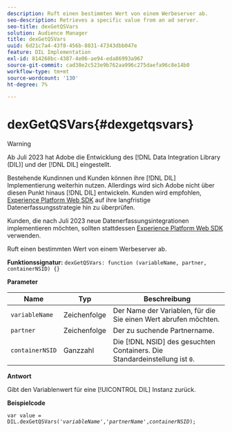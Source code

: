 ```yaml
---
description: Ruft einen bestimmten Wert von einem Werbeserver ab.
seo-description: Retrieves a specific value from an ad server.
seo-title: dexGetQSVars
solution: Audience Manager
title: dexGetQSVars
uuid: 6d21c7a4-43f8-456b-8831-47343dbb047e
feature: DIL Implementation
exl-id: 814268bc-4387-4e06-ae94-eda86993a967
source-git-commit: cad38e2c523e9b762aa996c275daefa96c8e14b0
workflow-type: tm+mt
source-wordcount: '130'
ht-degree: 7%

---
```


# dexGetQSVars{#dexgetqsvars}

>[!WARNING]
>
>Ab Juli 2023 hat Adobe die Entwicklung des [!DNL Data Integration Library (DIL)] und der [!DNL DIL] eingestellt.
>
>Bestehende Kundinnen und Kunden können ihre [!DNL DIL] Implementierung weiterhin nutzen. Allerdings wird sich Adobe nicht über diesen Punkt hinaus [!DNL DIL] entwickeln. Kunden wird empfohlen, [Experience Platform Web SDK](https://experienceleague.adobe.com/docs/experience-platform/edge/home.html?lang=en) auf ihre langfristige Datenerfassungsstrategie hin zu überprüfen.
>
>Kunden, die nach Juli 2023 neue Datenerfassungsintegrationen implementieren möchten, sollten stattdessen [Experience Platform Web SDK](https://experienceleague.adobe.com/docs/experience-platform/edge/home.html?lang=en) verwenden.

Ruft einen bestimmten Wert von einem Werbeserver ab.

**Funktionssignatur:** `dexGetQSVars: function (variableName, partner, containerNSID) {}`

<!-- 

r_dil_get_dexqsvars.xml

 -->

**Parameter**

| Name | Typ | Beschreibung |
|---|---|---|
| `variableName` | Zeichenfolge | Der Name der Variablen, für die Sie einen Wert abrufen möchten. |
| `partner` | Zeichenfolge | Der zu suchende Partnername. |
| `containerNSID` | Ganzzahl | Die [!DNL NSID] des gesuchten Containers. Die Standardeinstellung ist `0`. |

**Antwort**

Gibt den Variablenwert für eine [!UICONTROL DIL] Instanz zurück.

**Beispielcode**

<pre class="java"><code>var value = DIL.dexGetQSVars('<i>variableName</i>','<i>partnerName</i>',<i>containerNSID</i>);</code></pre>
